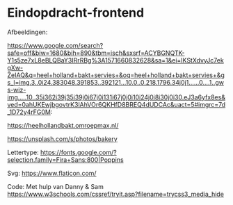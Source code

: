 # Eindopdracht-frontend


Afbeeldingen:

https://www.google.com/search?safe=off&biw=1680&bih=890&tbm=isch&sxsrf=ACYBGNQTK-Y1s5ze7xL8eBLQBaY3IRrRBg%3A1571660832628&sa=1&ei=IKStXdvyJc7ekgXw-ZeIAQ&q=heel+holland+bakt+servies+&oq=heel+holland+bakt+servies+&gs_l=img.3..0i24.383048.391853..392121...10.0..0.218.1796.34j0j1......0....1..gws-wiz-img.....10..35i362i39j35i39j0i67j0i131i67j0j0i10i24j0i8i30j0i30.eJ3a6yfx8es&ved=0ahUKEwjbgovtrK3lAhVOr6QKHfD8BREQ4dUDCAc&uact=5#imgrc=7d_1D72y4rFG0M:

https://heelhollandbakt.omroepmax.nl/

https://unsplash.com/s/photos/bakery


Lettertype:
https://fonts.google.com/?selection.family=Fira+Sans:800|Poppins

Svg:
https://www.flaticon.com/

Code:
Met hulp van Danny & Sam
https://www.w3schools.com/cssref/tryit.asp?filename=trycss3_media_hide


